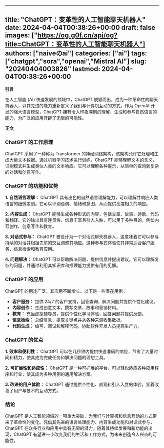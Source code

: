 
---
title: "ChatGPT：变革性的人工智能聊天机器人"
date: 2024-04-04T00:38:26+00:00
draft: false
images: ["https://og.g0f.cn/api/og?title=ChatGPT：变革性的人工智能聊天机器人"]
authors: ["naiveのai"]
categories: ["ai"]
tags: ["chatgpt","sora","openai","Mistral AI"]
slug: "20240404003826"
lastmod: 2024-04-04T00:38:26+00:00
---
**引言**

在人工智能 (AI) 快速发展的领域中，ChatGPT 脱颖而出，成为一种革命性的聊天机器人，以其先进的能力重新定义了我们与计算机互动的方式。作为 OpenAI 开发的强大语言模型，ChatGPT 拥有令人印象深刻的理解、生成和参与自然语言的能力，为广泛的应用开辟了无限的可能性。

**正文**

### ChatGPT 的工作原理

ChatGPT 采用了一种称为 Transformer 的神经网络架构，该架构允许它处理和生成大量文本数据。通过机器学习技术进行训练，ChatGPT 能够理解文本的含义，识别模式并生成类似人类的文本响应。它可以理解各种提示，从简单的查询到复杂的对话和创意写作。

### ChatGPT 的功能和优势

**1. 自然语言理解：** ChatGPT 具有出色的自然语言理解能力，可以理解并响应人类语言的细微差别。它可以识别语调、情绪和意图，从而提供高度相关的响应。

**2. 内容生成：** ChatGPT 能够生成各种形式的内容，包括文章、故事、诗歌、代码和翻译。它的输出具有连贯性、信息丰富且引人入胜，可以用于多种目的，例如内容创作、创意写作和教育。

**3. 对话式参与：** ChatGPT 被设计为一个对话式聊天机器人，这意味着它可以参与持续的对话并根据先前的交互调整其响应。这种参与式体验使其非常适合客户服务、信息检索和教育应用。

**4. 问题解决：** ChatGPT 可以帮助解决问题，提供信息并提出建议。它可以理解复杂的问题，并通过利用其知识库和推理能力提供有用的见解。

### ChatGPT 的应用

ChatGPT 的用途广泛，其应用不断增长。以下是一些潜在用例：

- **客户服务：** 提供 24/7 的客户支持，回答查询，解决问题并提供个性化建议。
- **内容创作：** 生成创意文本，撰写文章、故事和营销材料。
- **教育：** 充当虚拟辅导员，提供个性化学习体验，回答问题并提供反馈。
- **信息检索：** 总结信息、提取关键点并从各种来源收集数据。
- **代码生成：** 编写、调试和解释代码，协助软件开发人员提高生产力。

### ChatGPT 的优点

**1. 效率和便利性：** ChatGPT 可以在几秒钟内提供快速准确的响应，节省了大量时间和精力，使其成为完成任务和解决问题的理想工具。

**2. 可扩展性和适应性：** ChatGPT 是一种可扩展的平台，可以轻松适应各种应用程序和行业，使其成为多种用例的通用解决方案。

**3. 改进的用户体验：** ChatGPT 通过提供个性化、直观和引人入胜的体验，显着改善了用户与技术的互动方式。

### 结论

ChatGPT 是人工智能领域的一项重大突破，为我们与计算机和信息互动的方式带来了革命性的变化。凭借其先进的语言处理能力、内容生成功能和对话式参与，ChatGPT 在众多行业和应用中具有无限的潜力。随着其持续发展和新功能的出现，ChatGPT 有望进一步改变我们的生活和工作方式，为未来创造令人兴奋的可能性。